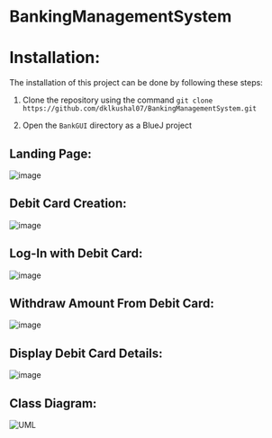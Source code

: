 # BankingManagementSystem

# Installation:
The installation of this project can be done by following these steps:

1) Clone the repository using the command `git clone https://github.com/dklkushal07/BankingManagementSystem.git`

2) Open the `BankGUI` directory as a BlueJ project

## Landing Page:
![image](https://github.com/dklkushal07/BankingManagementSystem/assets/68638711/601c3e6e-1892-4c4c-a5cd-2789ad4a10ae)

## Debit Card Creation:
![image](https://github.com/dklkushal07/BankingManagementSystem/assets/68638711/c885305d-f33e-418e-aee3-8d3dbf5d7e45)

## Log-In with Debit Card:
![image](https://github.com/dklkushal07/BankingManagementSystem/assets/68638711/b730f707-c32f-47fc-88ef-21068eb458a7)

## Withdraw Amount From Debit Card:
![image](https://github.com/dklkushal07/BankingManagementSystem/assets/68638711/7e0ee5ea-ca5e-40fe-a74a-67684631a0c7)

## Display Debit Card Details:
![image](https://github.com/dklkushal07/BankingManagementSystem/assets/68638711/5e3af6d1-7eed-4a71-bce9-d15a91939a7e)

## Class Diagram:
![UML](https://github.com/dklkushal07/BankingManagementSystem/assets/68638711/23d0cc8c-67d9-4d57-9719-93aa37eee021)



